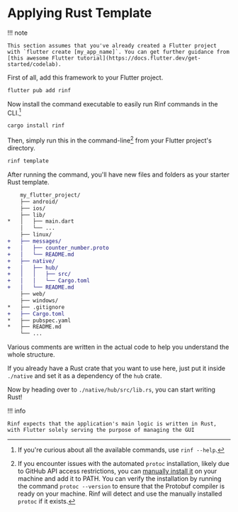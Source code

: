 # Applying Rust Template

!!! note

    This section assumes that you've already created a Flutter project with `flutter create [my_app_name]`. You can get further guidance from [this awesome Flutter tutorial](https://docs.flutter.dev/get-started/codelab).

First of all, add this framework to your Flutter project.

```bash title="CLI"
flutter pub add rinf
```

Now install the command executable to easily run Rinf commands in the CLI.[^1]

[^1]: If you're curious about all the available commands, use `rinf --help`.

```bash title="CLI"
cargo install rinf
```

Then, simply run this in the command-line[^2] from your Flutter project's directory.

[^2]: If you encounter issues with the automated `protoc` installation, likely due to GitHub API access restrictions, you can [manually install it](https://grpc.io/docs/protoc-installation/) on your machine and add it to PATH. You can verify the installation by running the command `protoc --version` to ensure that the Protobuf compiler is ready on your machine. Rinf will detect and use the manually installed `protoc` if it exists.

```bash title="CLI"
rinf template
```

After running the command, you'll have new files and folders as your starter Rust template.

```diff title="Folder Tree"
    my_flutter_project/
    ├── android/
    ├── ios/
    ├── lib/
*   │   ├── main.dart
    │   └── ...
    ├── linux/
+   ├── messages/
+   │   ├── counter_number.proto
+   │   └── README.md
+   ├── native/
+   │   ├── hub/
+   │   │   ├── src/
+   │   │   └── Cargo.toml
+   │   └── README.md
    ├── web/
    ├── windows/
*   ├── .gitignore
+   ├── Cargo.toml
*   ├── pubspec.yaml
*   ├── README.md
    └── ...
```

Various comments are written in the actual code to help you understand the whole structure.

If you already have a Rust crate that you want to use here, just put it inside `./native` and set it as a dependency of the `hub` crate.

Now by heading over to `./native/hub/src/lib.rs`, you can start writing Rust!

!!! info

    Rinf expects that the application's main logic is written in Rust, with Flutter solely serving the purpose of managing the GUI
